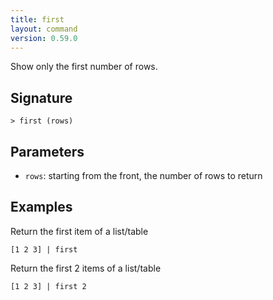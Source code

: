 ```yaml
---
title: first
layout: command
version: 0.59.0
---
```


Show only the first number of rows.

## Signature

```> first (rows)```

## Parameters

 -  `rows`: starting from the front, the number of rows to return

## Examples

Return the first item of a list/table
```shell
[1 2 3] | first
```

Return the first 2 items of a list/table
```shell
[1 2 3] | first 2
```

